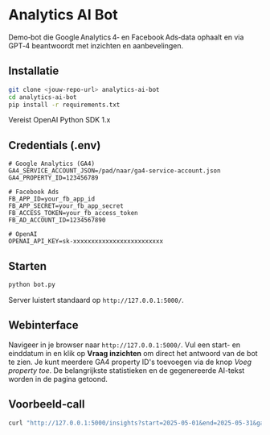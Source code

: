 # Analytics AI Bot

Demo‑bot die Google Analytics 4‑ en Facebook Ads‑data ophaalt en via GPT‑4 beantwoordt met inzichten en aanbevelingen.

## Installatie

```bash
git clone <jouw‑repo‑url> analytics-ai-bot
cd analytics-ai-bot
pip install -r requirements.txt
```

Vereist OpenAI Python SDK 1.x

## Credentials (.env)

```
# Google Analytics (GA4)
GA4_SERVICE_ACCOUNT_JSON=/pad/naar/ga4-service-account.json
GA4_PROPERTY_ID=123456789

# Facebook Ads
FB_APP_ID=your_fb_app_id
FB_APP_SECRET=your_fb_app_secret
FB_ACCESS_TOKEN=your_fb_access_token
FB_AD_ACCOUNT_ID=1234567890

# OpenAI
OPENAI_API_KEY=sk-xxxxxxxxxxxxxxxxxxxxxxxxx
```

## Starten

```bash
python bot.py
```

Server luistert standaard op `http://127.0.0.1:5000/`.

## Webinterface

Navigeer in je browser naar `http://127.0.0.1:5000/`. Vul een start- en
einddatum in en klik op **Vraag inzichten** om direct het antwoord van de bot
te zien. Je kunt meerdere GA4 property ID's toevoegen via de knop *Voeg property toe*.
De belangrijkste statistieken en de gegenereerde AI-tekst worden in de pagina
getoond.

## Voorbeeld‑call

```bash
curl "http://127.0.0.1:5000/insights?start=2025-05-01&end=2025-05-31&ga_property=123456789&ga_property=987654321"
```
